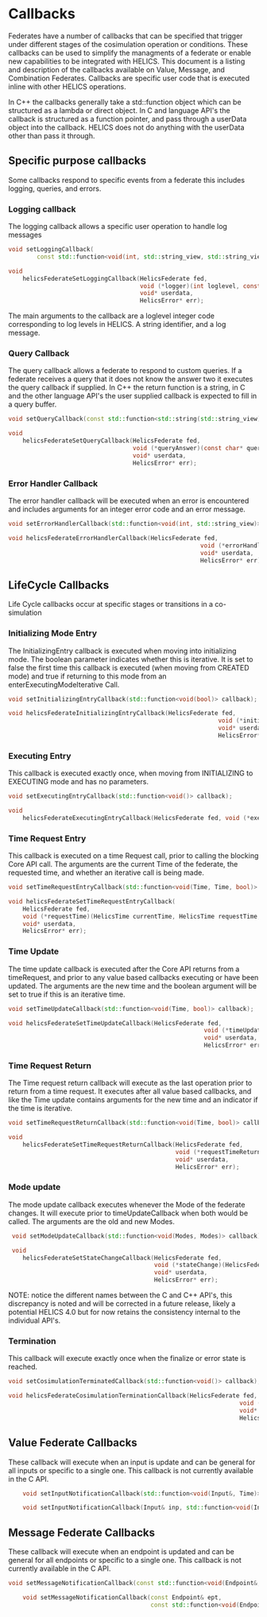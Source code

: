 # Callbacks

Federates have a number of callbacks that can be specified that trigger under different stages of the cosimulation operation or conditions. These callbacks can be used to simplify the managments of a federate or enable new capabilities to be integrated with HELICS. This document is a listing and description of the callbacks available on Value, Message, and Combination Federates. Callbacks are specific user code that is executed inline with other HELICS operations.

In C++ the callbacks generally take a std::function object which can be structured as a lambda or direct object. In C and language API's the callback is structured as a function pointer, and pass through a userData object into the callback. HELICS does not do anything with the userData other than pass it through.

## Specific purpose callbacks

Some callbacks respond to specific events from a federate this includes logging, queries, and errors.

### Logging callback

The logging callback allows a specific user operation to handle log messages

```C++
void setLoggingCallback(
        const std::function<void(int, std::string_view, std::string_view)>& logFunction);
```

```C
void
    helicsFederateSetLoggingCallback(HelicsFederate fed,
                                     void (*logger)(int loglevel, const char* identifier, const char* message, void* userData),
                                     void* userdata,
                                     HelicsError* err);

```

The main arguments to the callback are a loglevel integer code corresponding to log levels in HELICS. A string identifier, and a log message.

### Query Callback

The query callback allows a federate to respond to custom queries. If a federate receives a query that it does not know the answer two it executes the query callback if supplied. In C++ the return function is a string, in C and the other language API's the user supplied callback is expected to fill in a query buffer.

```C++
void setQueryCallback(const std::function<std::string(std::string_view)>& queryFunction);
```

```C
void
    helicsFederateSetQueryCallback(HelicsFederate fed,
                                   void (*queryAnswer)(const char* query, int querySize, HelicsQueryBuffer buffer, void* userdata),
                                   void* userdata,
                                   HelicsError* err);

```

### Error Handler Callback

The error handler callback will be executed when an error is encountered and includes arguments for an integer error code and an error message.

```C++
void setErrorHandlerCallback(std::function<void(int, std::string_view)> errorHandlerCallback);
```

```C
void helicsFederateErrorHandlerCallback(HelicsFederate fed,
                                                      void (*errorHandler)(int errorCode, const char* errorString, void* userdata),
                                                      void* userdata,
                                                      HelicsError* err);

```

## LifeCycle Callbacks

Life Cycle callbacks occur at specific stages or transitions in a co-simulation

### Initializing Mode Entry

The InitializingEntry callback is executed when moving into initializing mode. The boolean parameter indicates whether this is iterative. It is set to false the first time this callback is executed (when moving from CREATED mode) and true if returning to this mode from an enterExecutingModeIterative Call.

```C++
void setInitializingEntryCallback(std::function<void(bool)> callback);
```

```C
void helicsFederateInitializingEntryCallback(HelicsFederate fed,
                                                           void (*initializingEntry)(HelicsBool iterating, void* userdata),
                                                           void* userdata,
                                                           HelicsError* err);
```

### Executing Entry

This callback is executed exactly once, when moving from INITIALIZING to EXECUTING mode and has no parameters.

```C++
void setExecutingEntryCallback(std::function<void()> callback);
```

```C
void
    helicsFederateExecutingEntryCallback(HelicsFederate fed, void (*executingEntry)(void* userdata), void* userdata, HelicsError* err);
```

### Time Request Entry

This callback is executed on a time Request call, prior to calling the blocking Core API call. The arguments are the current Time of the federate, the requested time, and whether an iterative call is being made.

```C++
void setTimeRequestEntryCallback(std::function<void(Time, Time, bool)> callback);
```

```C
void helicsFederateSetTimeRequestEntryCallback(
    HelicsFederate fed,
    void (*requestTime)(HelicsTime currentTime, HelicsTime requestTime, HelicsBool iterating, void* userdata),
    void* userdata,
    HelicsError* err);
```

### Time Update

The time update callback is executed after the Core API returns from a timeRequest, and prior to any value based callbacks executing or have been updated. The arguments are the new time and the boolean argument will be set to true if this is an iterative time.

```C++
void setTimeUpdateCallback(std::function<void(Time, bool)> callback);
```

```C
void helicsFederateSetTimeUpdateCallback(HelicsFederate fed,
                                                       void (*timeUpdate)(HelicsTime newTime, HelicsBool iterating, void* userdata),
                                                       void* userdata,
                                                       HelicsError* err);
```

### Time Request Return

The Time request return callback will execute as the last operation prior to return from a time request. It executes after all value based callbacks, and like the Time update contains arguments for the new time and an indicator if the time is iterative.

```C++
void setTimeRequestReturnCallback(std::function<void(Time, bool)> callback);
```

```C
void
    helicsFederateSetTimeRequestReturnCallback(HelicsFederate fed,
                                               void (*requestTimeReturn)(HelicsTime newTime, HelicsBool iterating, void* userdata),
                                               void* userdata,
                                               HelicsError* err);
```

### Mode update

The mode update callback executes whenever the Mode of the federate changes. It will execute prior to timeUpdateCallback when both would be called.
The arguments are the old and new Modes.

```C++
 void setModeUpdateCallback(std::function<void(Modes, Modes)> callback);
```

```C
 void
    helicsFederateSetStateChangeCallback(HelicsFederate fed,
                                         void (*stateChange)(HelicsFederateState newState, HelicsFederateState oldState, void* userdata),
                                         void* userdata,
                                         HelicsError* err);
```

NOTE: notice the different names between the C and C++ API's, this discrepancy is noted and will be corrected in a future release, likely a potential HELICS 4.0 but for now retains the consistency internal to the individual API's.

### Termination

This callback will execute exactly once when the finalize or error state is reached.

```C++
void setCosimulationTerminatedCallback(std::function<void()> callback);
```

```C
void helicsFederateCosimulationTerminationCallback(HelicsFederate fed,
                                                                 void (*cosimTermination)(void* userdata),
                                                                 void* userdata,
                                                                 HelicsError* err);
```

## Value Federate Callbacks

These callback will execute when an input is update and can be general for all inputs or specific to a single one. This callback is not currently available in the C API.

```C++
    void setInputNotificationCallback(std::function<void(Input&, Time)> callback);

    void setInputNotificationCallback(Input& inp, std::function<void(Input&, Time)> callback);
```

## Message Federate Callbacks

These callback will execute when an endpoint is updated and can be general for all endpoints or specific to a single one. This callback is not currently available in the C API.

```C++
void setMessageNotificationCallback(const std::function<void(Endpoint&, Time)>& callback);

    void setMessageNotificationCallback(const Endpoint& ept,
                                        const std::function<void(Endpoint&, Time)>& callback);
```

